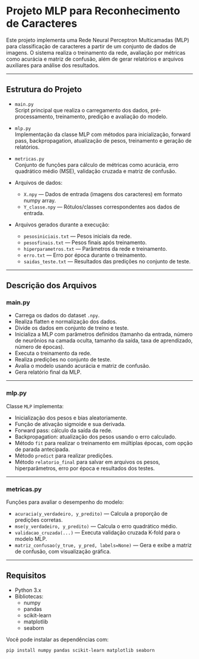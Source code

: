 # Projeto MLP para Reconhecimento de Caracteres

Este projeto implementa uma Rede Neural Perceptron Multicamadas (MLP) para classificação de caracteres a partir de um conjunto de dados de imagens. O sistema realiza o treinamento da rede, avaliação por métricas como acurácia e matriz de confusão, além de gerar relatórios e arquivos auxiliares para análise dos resultados.

---

## Estrutura do Projeto

- `main.py`  
  Script principal que realiza o carregamento dos dados, pré-processamento, treinamento, predição e avaliação do modelo.

- `mlp.py`  
  Implementação da classe MLP com métodos para inicialização, forward pass, backpropagation, atualização de pesos, treinamento e geração de relatórios.

- `metricas.py`  
  Conjunto de funções para cálculo de métricas como acurácia, erro quadrático médio (MSE), validação cruzada e matriz de confusão.

- Arquivos de dados:  
  - `X.npy` — Dados de entrada (imagens dos caracteres) em formato numpy array.  
  - `Y_classe.npy` — Rótulos/classes correspondentes aos dados de entrada.

- Arquivos gerados durante a execução:  
  - `pesosiniciais.txt` — Pesos iniciais da rede.  
  - `pesosfinais.txt` — Pesos finais após treinamento.  
  - `hiperparametros.txt` — Parâmetros da rede e treinamento.  
  - `erro.txt` — Erro por época durante o treinamento.  
  - `saidas_teste.txt` — Resultados das predições no conjunto de teste.

---

## Descrição dos Arquivos

### main.py

- Carrega os dados do dataset `.npy`.
- Realiza flatten e normalização dos dados.
- Divide os dados em conjunto de treino e teste.
- Inicializa a MLP com parâmetros definidos (tamanho da entrada, número de neurônios na camada oculta, tamanho da saída, taxa de aprendizado, número de épocas).
- Executa o treinamento da rede.
- Realiza predições no conjunto de teste.
- Avalia o modelo usando acurácia e matriz de confusão.
- Gera relatório final da MLP.

---

### mlp.py

Classe `MLP` implementa:

- Inicialização dos pesos e bias aleatoriamente.
- Função de ativação sigmoide e sua derivada.
- Forward pass: cálculo da saída da rede.
- Backpropagation: atualização dos pesos usando o erro calculado.
- Método `fit` para realizar o treinamento em múltiplas épocas, com opção de parada antecipada.
- Método `predict` para realizar predições.
- Método `relatorio_final` para salvar em arquivos os pesos, hiperparâmetros, erro por época e resultados dos testes.

---

### metricas.py

Funções para avaliar o desempenho do modelo:

- `acuracia(y_verdadeiro, y_predito)` — Calcula a proporção de predições corretas.
- `mse(y_verdadeiro, y_predito)` — Calcula o erro quadrático médio.
- `validacao_cruzada(...)` — Executa validação cruzada K-fold para o modelo MLP.
- `matriz_confusao(y_true, y_pred, labels=None)` — Gera e exibe a matriz de confusão, com visualização gráfica.

---

## Requisitos

- Python 3.x
- Bibliotecas:
  - numpy
  - pandas
  - scikit-learn
  - matplotlib
  - seaborn

Você pode instalar as dependências com:

```bash
pip install numpy pandas scikit-learn matplotlib seaborn